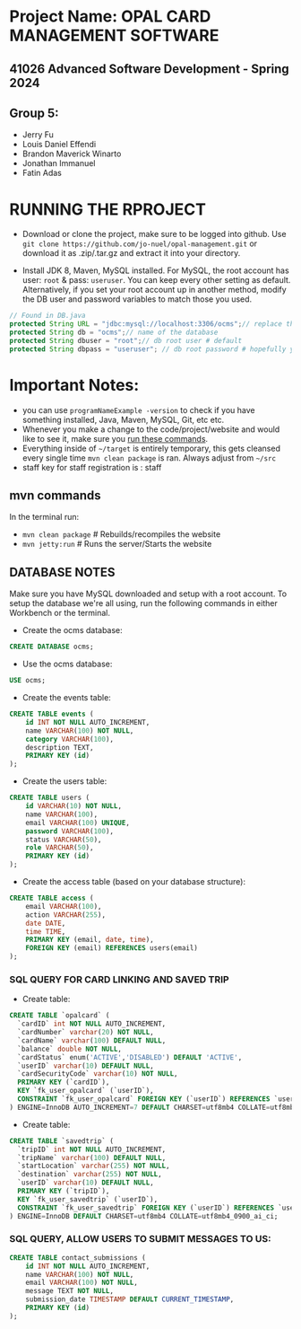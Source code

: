 # Project Name: OPAL CARD MANAGEMENT SOFTWARE 

## 41026 Advanced Software Development - Spring 2024

## Group 5:
- Jerry Fu
- Louis Daniel Effendi
- Brandon Maverick Winarto
- Jonathan Immanuel
- Fatin Adas

# RUNNING THE RPROJECT
- Download or clone the project, make sure to be logged into github. Use `git clone https://github.com/jo-nuel/opal-management.git` or download it as .zip/.tar.gz and extract it into your directory. 

- Install JDK 8, Maven, MySQL installed. 
  For MySQL, the root account has user: `root` & pass: `useruser`. You can keep every other setting as default. Alternatively, if you set your root account up in another method, modify the DB user and password variables to match those you used. 

``` java
// Found in DB.java
protected String URL = "jdbc:mysql://localhost:3306/ocms";// replace this string with your jdbc:derby local host url # should be default
protected String db = "ocms";// name of the database 
protected String dbuser = "root";// db root user # default
protected String dbpass = "useruser"; // db root password # hopefully you set it as useruser, if not, adjust
```

# Important Notes: 
- you can use `programNameExample -version` to check if you have something installed, Java, Maven, MySQL, Git, etc etc.
- Whenever you make a change to the code/project/website and would like to see it, make sure you [run these commands](#mvn-commands). 
- Everything inside of `~/target` is entirely temporary, this gets cleansed every single time `mvn clean package` is ran. Always adjust from `~/src`
- staff key for staff registration is : staff

## mvn commands
In the terminal run:
- `mvn clean package` # Rebuilds/recompiles the website
- `mvn jetty:run` # Runs the server/Starts the website

## DATABASE NOTES
Make sure you have MySQL downloaded and setup with a root account. To setup the database we're all using, run the following commands in either Workbench or the terminal.

- Create the ocms database:
```sql
CREATE DATABASE ocms;
```

- Use the ocms database:
```sql
USE ocms;
```

- Create the events table:
```sql
CREATE TABLE events (
    id INT NOT NULL AUTO_INCREMENT,
    name VARCHAR(100) NOT NULL,
    category VARCHAR(100),
    description TEXT,
    PRIMARY KEY (id)
);
```

- Create the users table:
```sql
CREATE TABLE users (
    id VARCHAR(10) NOT NULL,
    name VARCHAR(100),
    email VARCHAR(100) UNIQUE,
    password VARCHAR(100),
    status VARCHAR(50),
    role VARCHAR(50),
    PRIMARY KEY (id)
);
```

- Create the access table (based on your database structure):
```sql
CREATE TABLE access (
    email VARCHAR(100),
    action VARCHAR(255),
    date DATE,
    time TIME,
    PRIMARY KEY (email, date, time),
    FOREIGN KEY (email) REFERENCES users(email)
);
```

### SQL QUERY FOR CARD LINKING AND SAVED TRIP

- Create table:
```sql
CREATE TABLE `opalcard` (
  `cardID` int NOT NULL AUTO_INCREMENT,
  `cardNumber` varchar(20) NOT NULL,
  `cardName` varchar(100) DEFAULT NULL,
  `balance` double NOT NULL,
  `cardStatus` enum('ACTIVE','DISABLED') DEFAULT 'ACTIVE',
  `userID` varchar(10) DEFAULT NULL,
  `cardSecurityCode` varchar(10) NOT NULL,
  PRIMARY KEY (`cardID`),
  KEY `fk_user_opalcard` (`userID`),
  CONSTRAINT `fk_user_opalcard` FOREIGN KEY (`userID`) REFERENCES `users` (`id`)
) ENGINE=InnoDB AUTO_INCREMENT=7 DEFAULT CHARSET=utf8mb4 COLLATE=utf8mb4_0900_ai_ci;
```

- Create table:
```sql
CREATE TABLE `savedtrip` (
  `tripID` int NOT NULL AUTO_INCREMENT,
  `tripName` varchar(100) DEFAULT NULL,
  `startLocation` varchar(255) NOT NULL,
  `destination` varchar(255) NOT NULL,
  `userID` varchar(10) DEFAULT NULL,
  PRIMARY KEY (`tripID`),
  KEY `fk_user_savedtrip` (`userID`),
  CONSTRAINT `fk_user_savedtrip` FOREIGN KEY (`userID`) REFERENCES `users` (`id`)
) ENGINE=InnoDB DEFAULT CHARSET=utf8mb4 COLLATE=utf8mb4_0900_ai_ci;
```

### SQL QUERY, ALLOW USERS TO SUBMIT MESSAGES TO US:
```sql
CREATE TABLE contact_submissions (
    id INT NOT NULL AUTO_INCREMENT,
    name VARCHAR(100) NOT NULL,
    email VARCHAR(100) NOT NULL,
    message TEXT NOT NULL,
    submission_date TIMESTAMP DEFAULT CURRENT_TIMESTAMP,
    PRIMARY KEY (id)
);
```
